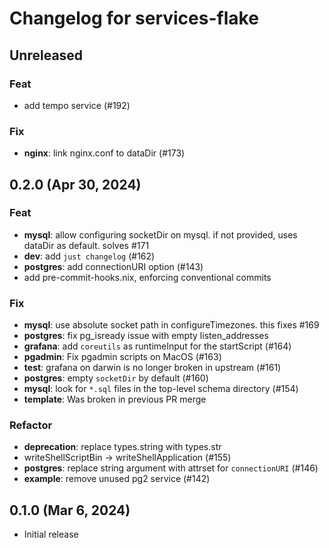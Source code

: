 # Changelog for services-flake

## Unreleased

### Feat

- add tempo service (#192)

### Fix

- **nginx**: link nginx.conf to dataDir (#173)

## 0.2.0 (Apr 30, 2024)

### Feat

- **mysql**: allow configuring socketDir on mysql. if not provided, uses dataDir as default. solves #171
- **dev**: add `just changelog` (#162)
- **postgres**: add connectionURI option (#143)
- add pre-commit-hooks.nix, enforcing conventional commits

### Fix

- **mysql**: use absolute socket path in configureTimezones. this fixes #169
- **postgres**: fix pg_isready issue with empty listen_addresses
- **grafana**: add `coreutils` as runtimeInput for the startScript (#164)
- **pgadmin**: Fix pgadmin scripts on MacOS (#163)
- **test**: grafana on darwin is no longer broken in upstream (#161)
- **postgres**: empty `socketDir` by default (#160)
- **mysql**: look for `*.sql` files in the top-level schema directory (#154)
- **template**: Was broken in previous PR merge

### Refactor

- **deprecation**: replace types.string with types.str
- writeShellScriptBin -> writeShellApplication (#155)
- **postgres**: replace string argument with attrset for `connectionURI` (#146)
- **example**: remove unused pg2 service (#142)

## 0.1.0 (Mar 6, 2024)

- Initial release
